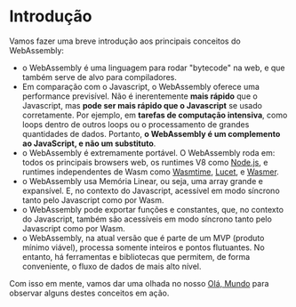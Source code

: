 # Introdução

Vamos fazer uma breve introdução aos principais conceitos do WebAssembly:

- o WebAssembly é uma linguagem para rodar "bytecode" na web, e que também serve de alvo para compiladores.
- Em comparação com o Javascript, o WebAssembly oferece uma performance previsível. Não é inerentemente **mais rápido** que o Javascript, mas **pode ser mais rápido que o Javascript** se usado corretamente. Por ejemplo, em **tarefas de computação intensiva**, como loops dentro de outros loops ou o processamento de grandes quantidades de dados. Portanto, **o WebAssembly é um complemento ao JavaScript, e não um substituto**.
- o WebAssembly é extremamente portável. O WebAssembly roda em: todos os principais browsers web, os runtimes V8 como [Node.js](https://nodejs.org/en/), e runtimes independentes de Wasm como [Wasmtime](https://wasmtime.dev/), [Lucet](https://github.com/bytecodealliance/lucet), e [Wasmer](https://github.com/wasmerio/wasmer).
- o WebAssembly usa Memória Linear, ou seja, uma array grande e expansível. E, no contexto do Javascript, acessível em modo síncrono tanto pelo Javascript como por Wasm.
- o WebAssembly pode exportar funções e constantes, que, no contexto do Javascript, também são acessíveis em modo síncrono tanto pelo Javascript como por Wasm.
- o WebAssembly, na atual versão que é parte de um MVP (produto mínimo viável), processa somente inteiros e pontos flutuantes. No entanto, há ferramentas e bibliotecas que permitem, de forma conveniente, o fluxo de dados de mais alto nível.

Com isso em mente, vamos dar uma olhada no nosso [Olá, Mundo](/example-redirect?exampleName=hello-world) para observar alguns destes conceitos em ação.